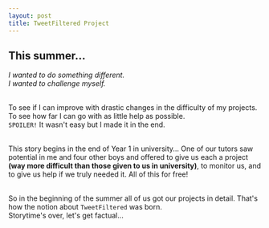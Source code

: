 ```yaml
---
layout: post
title: TweetFiltered Project
---
```


## This summer...

*I wanted to do something different.<br>
I wanted to challenge myself. <br><br>*

To see if I can improve with drastic changes in the difficulty of my projects.<br>
To see how far I can go with as little help as possible.<br>
```SPOILER!``` It wasn't easy but I made it in the end.<br><br>

This story begins in the end of Year 1 in university... One of our tutors saw potential in me and four other boys and offered to give us each a project **(way more difficult than those given to us in university)**, to monitor us, and to give us help if we truly needed it. All of this for free!<br><br>

So in the beginning of the summer all of us got our projects in detail. That's how the notion about ```TweetFiltered``` was born.<br>
Storytime's over, let's get factual...<br><br>


